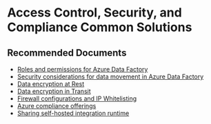 <properties
	pageTitle="Access Control, Security, and Compliance Common Solutions"
	description="Access Control, Security, and Compliance Common Solutions"
	authors="genlin"
	ms.author="jaserano,genli"
	displayOrder=""
	selfHelpType="generic"
    supportTopicIds="32629426,32629476,32629477,32629478,32629493,32629535,32629542"
	resourceTags=""
	productPesIds="15613"
	cloudEnvironments="public"
    articleId="fde1db33-7b52-451e-b372-22917ef441d8"
/>

# Access Control, Security, and Compliance Common Solutions

## **Recommended Documents**

- [Roles and permissions for Azure Data Factory](https://docs.microsoft.com/azure/data-factory/concepts-roles-permissions)
- [Security considerations for data movement in Azure Data Factory](https://docs.microsoft.com/azure/data-factory/data-movement-security-considerations)
- [Data encryption at Rest](https://docs.microsoft.com/azure/data-factory/data-movement-security-considerations#data-encryption-at-rest)
- [Data encryption in Transit](https://docs.microsoft.com/azure/data-factory/data-movement-security-considerations#data-encryption-in-transit)
- [Firewall configurations and IP Whitelisting](https://docs.microsoft.com/azure/data-factory/data-movement-security-considerations#firewall-configurations-and-whitelisting-ip-address-of-gateway)
- [Azure compliance offerings](https://aka.ms/AzureCompliance)
- [Sharing self-hosted integration runtime](https://docs.microsoft.com/azure/data-factory/encrypt-credentials-self-hosted-integration-runtime)